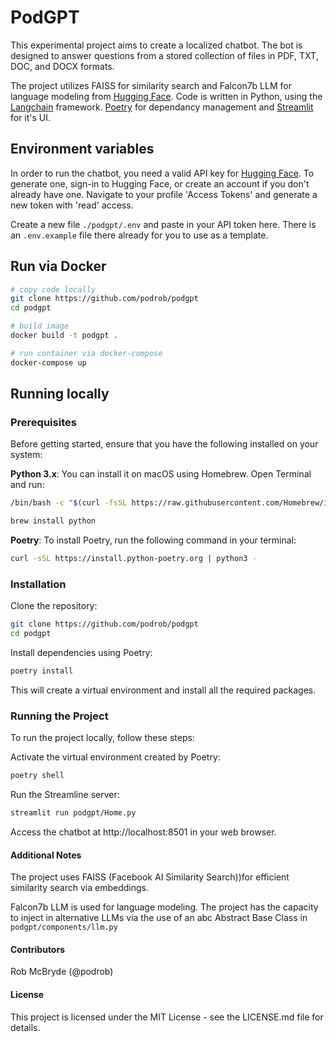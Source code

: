 # PodGPT


This experimental project aims to create a localized chatbot. The bot is designed to answer questions from a stored collection of files in PDF, TXT, DOC, and DOCX formats. 

The project utilizes FAISS for similarity search and Falcon7b LLM for language modeling from [Hugging Face](https://huggingface.co/). Code is written in Python, using the [Langchain](https://python.langchain.com/docs/get_started/introduction) framework. [Poetry](https://python-poetry.org/) for dependancy management and [Streamlit](https://streamlit.io/) for it's UI.


## Environment variables
In order to run the chatbot, you need a valid API key for [Hugging Face](https://huggingface.co/). To generate one, sign-in to Hugging Face, or create an account if you don't already have one. Navigate to your profile 'Access Tokens' and generate a new token with 'read' access.

Create a new file `./podgpt/.env` and paste in your API token here. There is an `.env.example` file there already for you to use as a template.


## Run via Docker

```bash
# copy code locally
git clone https://github.com/podrob/podgpt
cd podgpt
``````

```bash
# build image
docker build -t podgpt .
```

```bash
# run container via docker-compose
docker-compose up
```


## Running locally

### Prerequisites
Before getting started, ensure that you have the following installed on your system:

**Python 3.x**: You can install it on macOS using Homebrew. Open Terminal and run:

```bash
/bin/bash -c "$(curl -fsSL https://raw.githubusercontent.com/Homebrew/install/HEAD/install.sh)"

brew install python
```

**Poetry**: To install Poetry, run the following command in your terminal:

```bash
curl -sSL https://install.python-poetry.org | python3 -
```

### Installation
Clone the repository:

```bash
git clone https://github.com/podrob/podgpt
cd podgpt
``````

Install dependencies using Poetry:

```bash
poetry install
```
This will create a virtual environment and install all the required packages.


### Running the Project
To run the project locally, follow these steps:

Activate the virtual environment created by Poetry:

```bash
poetry shell
```

Run the Streamline server:

```bash
streamlit run podgpt/Home.py
```

Access the chatbot at http://localhost:8501 in your web browser.

#### Additional Notes
The project uses FAISS (Facebook AI Similarity Search))for efficient similarity search via embeddings. 

Falcon7b LLM is used for language modeling. The project has the capacity to inject in alternative LLMs via the use of an abc Abstract Base Class in `podgpt/components/llm.py`

#### Contributors
Rob McBryde (@podrob)

#### License
This project is licensed under the MIT License - see the LICENSE.md file for details.